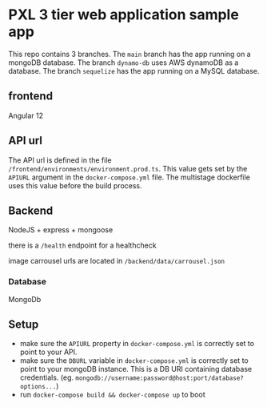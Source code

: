 # PXL 3 tier web application sample app
This repo contains 3 branches. The `main` branch has the app running on a mongoDB database. The branch `dynamo-db` uses AWS dynamoDB as a database. The branch `sequelize` has the app running on a MySQL database.

## frontend
Angular 12

## API url
The API url is defined in the file `/frontend/environments/environment.prod.ts`. This value gets set by the `APIURL` argument in the `docker-compose.yml` file. The multistage dockerfile uses this value before the build process.

## Backend
NodeJS + express + mongoose

there is a `/health` endpoint for a healthcheck

image carrousel urls are located in `/backend/data/carrousel.json`

### Database
MongoDb

## Setup
* make sure the `APIURL` property in `docker-compose.yml` is correctly set to point to your API.
* make sure the `DBURL` variable in `docker-compose.yml` is correctly set to point to your mongoDB instance. This is a DB URI containing database credentials. (eg. `mongodb://username:password@host:port/database?options...`)
* run `docker-compose build && docker-compose up` to boot
